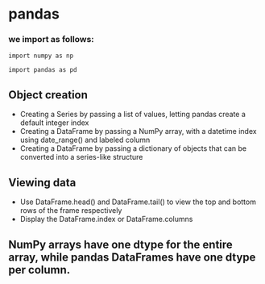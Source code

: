 # pandas
### we import as follows:
```
import numpy as np

import pandas as pd
```
## Object creation
- Creating a Series by passing a list of values, letting pandas create a default integer index
- Creating a DataFrame by passing a NumPy array, with a datetime index using date_range() and labeled column
- Creating a DataFrame by passing a dictionary of objects that can be converted into a series-like structure

## Viewing data
- Use DataFrame.head() and DataFrame.tail() to view the top and bottom rows of the frame respectively
- Display the DataFrame.index or DataFrame.columns

## **NumPy arrays have one dtype for the entire array, while pandas DataFrames have one dtype per column.**
